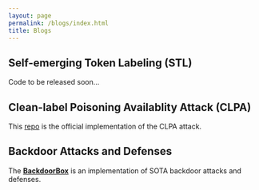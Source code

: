 ```yaml
---
layout: page
permalink: /blogs/index.html
title: Blogs
---
```

## Self-emerging Token Labeling (STL)
Code to be released soon...

## Clean-label Poisoning Availablity Attack (CLPA)
This [repo](https://github.com/bxz9200/CLPA) is the official implementation of the CLPA attack.

## Backdoor Attacks and Defenses
The [**BackdoorBox**](https://github.com/THUYimingLi/BackdoorBox) is an implementation of SOTA backdoor attacks and defenses.
